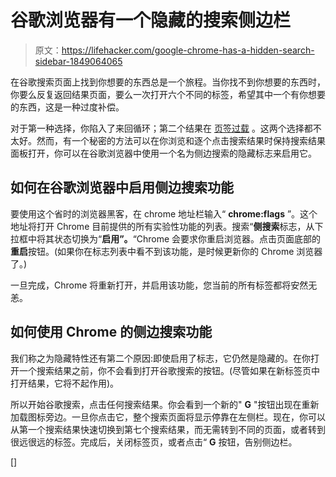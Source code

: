 # 谷歌浏览器有一个隐藏的搜索侧边栏

> 原文：<https://lifehacker.com/google-chrome-has-a-hidden-search-sidebar-1849064065>

在谷歌搜索页面上找到你想要的东西总是一个旅程。当你找不到你想要的东西时，你要么反复返回结果页面，要么一次打开六个不同的标签，希望其中一个有你想要的东西，这是一种过度补偿。



对于第一种选择，你陷入了来回循环；第二个结果在 [页签过载](https://lifehacker.com/does-having-too-many-tabs-open-really-slow-down-your-br-1848554140) 。这两个选择都不太好。然而，有一个秘密的方法可以在你浏览和逐个点击搜索结果时保持搜索结果面板打开，你可以在谷歌浏览器中使用一个名为侧边搜索的隐藏标志来启用它。

## 如何在谷歌浏览器中启用侧边搜索功能

要使用这个省时的浏览器黑客，在 chrome 地址栏输入“ **chrome:flags** ”。这个地址将打开 Chrome 目前提供的所有实验性功能的列表。搜索“**侧搜索**标志，从下拉框中将其状态切换为“**启用”。**“Chrome 会要求你重启浏览器。点击页面底部的**重启**按钮。(如果你在标志列表中看不到该功能，是时候更新你的 Chrome 浏览器了。)

一旦完成，Chrome 将重新打开，并启用该功能，您当前的所有标签都将安然无恙。

## 如何使用 Chrome 的侧边搜索功能

我们称之为隐藏特性还有第二个原因:即使启用了标志，它仍然是隐藏的。在你打开一个搜索结果之前，你不会看到打开谷歌搜索的按钮。(尽管如果在新标签页中打开结果，它将不起作用)。

所以开始谷歌搜索，点击任何搜索结果。你会看到一个新的" **G** "按钮出现在重新加载图标旁边。一旦你点击它，整个搜索页面将显示停靠在左侧栏。现在，你可以从第一个搜索结果快速切换到第七个搜索结果，而无需转到不同的页面，或者转到很远很远的标签。完成后，关闭标签页，或者点击“ **G** 按钮，告别侧边栏。

[]